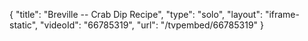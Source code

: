 {
    "title": "Breville -- Crab Dip Recipe",
    "type": "solo",
    "layout": "iframe-static",
    "videoId": "66785319",
    "url": "\/tvpembed\/66785319"
}
